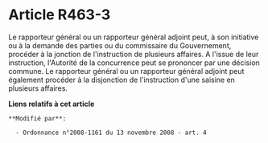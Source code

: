 # Article R463-3

Le rapporteur général ou un rapporteur général adjoint peut, à son initiative ou à la demande des parties ou du commissaire
du Gouvernement, procéder à la jonction de l'instruction de plusieurs affaires. A l'issue de leur instruction, l'Autorité de
la concurrence peut se prononcer par une décision commune. Le rapporteur général ou un rapporteur général adjoint peut
également procéder à la disjonction de l'instruction d'une saisine en plusieurs affaires.

**Liens relatifs à cet article**

	**Modifié par**:

	  - Ordonnance n°2008-1161 du 13 novembre 2008 - art. 4
